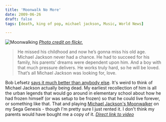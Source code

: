 ```yaml
---
title: 'Moonwalk No More'
date: 2009-06-26
draft: false
tags: [death, king of pop, michael jackson, Music, World News]

---
```


![Moonwalking](https://chrisenns.com/wp-content/uploads/2009/06/2329507744_be7127f70c1.jpg "Moonwalking") _[Photo credit on flickr.](http://www.flickr.com/photos/21462523@N07/2329507744/)_

> He missed his childhood and now he’s gonna miss his old age. Michael Jackson never had a chance. He had to succeed for his family, his parents’ dreams were dependent upon him. And a boy with that much pressure delivers. He works truly hard, so he will be loved. That’s all Michael Jackson was looking for, love.

Bob Lefsetz [says it much better than anybody else](http://lefsetz.com/wordpress/index.php/archives/2009/06/26/the-king-is-dead/). It's weird to think of Michael Jackson actually being dead. My earliest recollection of him is all the urban legends that would go around in elementary school about how he had frozen himself (or was setup to be frozen) so that he could live forever, or something like that. That and playing [Michael Jackson's Moonwalker](http://en.wikipedia.org/wiki/Michael_Jackson's_Moonwalker) on my Sega Genesis - though I'm pretty sure I just rented it. I don't think my parents would have bought me a copy of it.  _[Direct link to video](http://www.youtube.com/watch?v=lF89npFbn8g)_
